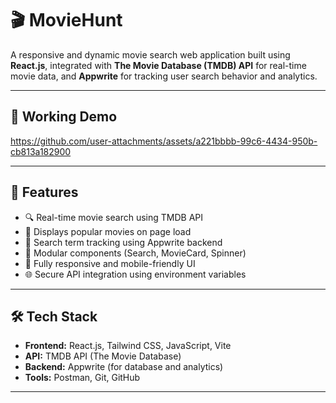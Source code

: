 # 🎬 MovieHunt

A responsive and dynamic movie search web application built using **React.js**, integrated with **The Movie Database (TMDB) API** for real-time movie data, and **Appwrite** for tracking user search behavior and analytics.

---

## 🚀 Working Demo

https://github.com/user-attachments/assets/a221bbbb-99c6-4434-950b-cb813a182900

---

## 📌 Features

- 🔍 Real-time movie search using TMDB API
- 🎥 Displays popular movies on page load
- 🧠 Search term tracking using Appwrite backend
- 🧩 Modular components (Search, MovieCard, Spinner)
- 📱 Fully responsive and mobile-friendly UI
- 🌐 Secure API integration using environment variables

---

## 🛠️ Tech Stack

- **Frontend:** React.js, Tailwind CSS, JavaScript, Vite
- **API:** TMDB API (The Movie Database)
- **Backend:** Appwrite (for database and analytics)
- **Tools:** Postman, Git, GitHub

---


